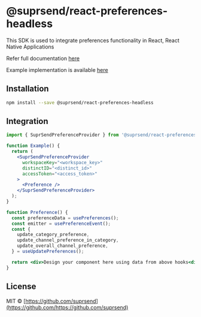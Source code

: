 # @suprsend/react-preferences-headless

This SDK is used to integrate preferences functionality in React, React Native Applications

Refer full documentation [here](https://docs.suprsend.com/docs/node)

Example implementation is available [here](https://github.com/suprsend/suprsend-react-preference-headless/tree/main/example)

## Installation

```bash
npm install --save @suprsend/react-preferences-headless
```

## Integration

```jsx
import { SuprSendPreferenceProvider } from '@suprsend/react-preferences-headless';

function Example() {
  return (
    <SuprSendPreferenceProvider
      workspaceKey="<workspace_key>"
      distinctID="<distinct_id>"
      accessToken="<access_token>"
    >
      <Preference />
    </SuprSendPreferenceProvider>
  );
}

function Preference() {
  const preferenceData = usePreferences();
  const emitter = usePreferenceEvent();
  const {
    update_category_preference,
    update_channel_preference_in_category,
    update_overall_channel_preference,
  } = useUpdatePreferences();

  return <div>Design your component here using data from above hooks<div/>
}
```

## License

MIT © [https://github.com/suprsend](https://github.com/https://github.com/suprsend)
